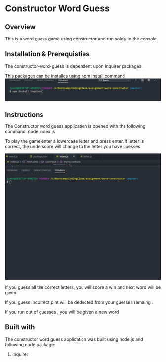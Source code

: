 # <h1 align = 'centre'> Constructor Word Guess </h1>

## Overview
This is a word guess game using constructor and run solely in the console.

## Installation & Prerequisties
The constructor-word-guess is dependent upon Inquirer packages.

This packages can be installes using npm install command
<img src="images/inquirer.jpg">

## Instructions
The Constructor word guess application is opened with the following command: node index.js

To play the game enter a lowercase letter and press enter. If letter is correct, the underscore will change to the letter you have guesses.

![results](images/word.gif)

If you guess all the correct letters, you will score a win and next word will be given

If you guess incorrect pint will be deducted from your guesses remaing .

If you run out of guesses , you will be given a new word 

## Built with

The constructor word guess application was built using node.js and following node package:
1. Inquirer